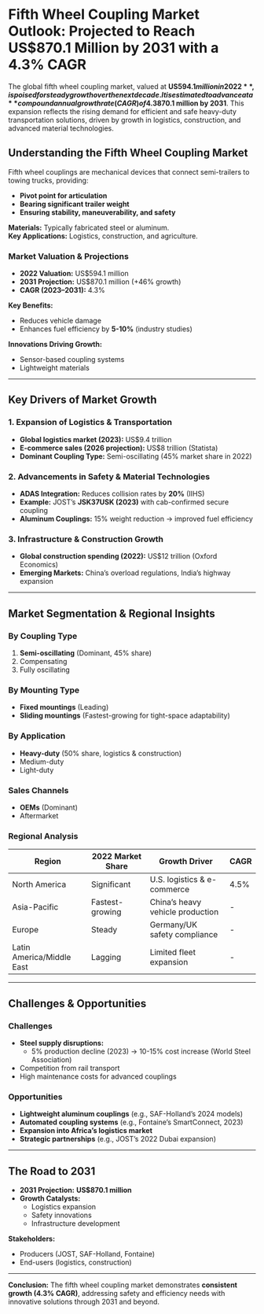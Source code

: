 # Fifth Wheel Coupling Market Outlook: Projected to Reach US$870.1 Million by 2031 with a 4.3% CAGR

The global fifth wheel coupling market, valued at **US$594.1 million in 2022**, is poised for steady growth over the next decade. It is estimated to advance at a **compound annual growth rate (CAGR) of 4.3%** from 2023 to 2031, reaching **US$870.1 million by 2031**. This expansion reflects the rising demand for efficient and safe heavy-duty transportation solutions, driven by growth in logistics, construction, and advanced material technologies.

## Understanding the Fifth Wheel Coupling Market

Fifth wheel couplings are mechanical devices that connect semi-trailers to towing trucks, providing:
- **Pivot point for articulation**
- **Bearing significant trailer weight**
- **Ensuring stability, maneuverability, and safety**

**Materials:** Typically fabricated steel or aluminum.  
**Key Applications:** Logistics, construction, and agriculture.  

### Market Valuation & Projections
- **2022 Valuation:** US$594.1 million  
- **2031 Projection:** US$870.1 million (+46% growth)  
- **CAGR (2023–2031):** 4.3%  

**Key Benefits:**  
- Reduces vehicle damage  
- Enhances fuel efficiency by **5-10%** (industry studies)  

**Innovations Driving Growth:**  
- Sensor-based coupling systems  
- Lightweight materials  

---

## Key Drivers of Market Growth

### 1. Expansion of Logistics & Transportation
- **Global logistics market (2023):** US$9.4 trillion  
- **E-commerce sales (2026 projection):** US$8 trillion (Statista)  
- **Dominant Coupling Type:** Semi-oscillating (45% market share in 2022)  

### 2. Advancements in Safety & Material Technologies
- **ADAS Integration:** Reduces collision rates by **20%** (IIHS)  
- **Example:** JOST’s **JSK37USK (2023)** with cab-confirmed secure coupling  
- **Aluminum Couplings:** 15% weight reduction → improved fuel efficiency  

### 3. Infrastructure & Construction Growth
- **Global construction spending (2022):** US$12 trillion (Oxford Economics)  
- **Emerging Markets:** China’s overload regulations, India’s highway expansion  

---

## Market Segmentation & Regional Insights

### By Coupling Type
1. **Semi-oscillating** (Dominant, 45% share)  
2. Compensating  
3. Fully oscillating  

### By Mounting Type
- **Fixed mountings** (Leading)  
- **Sliding mountings** (Fastest-growing for tight-space adaptability)  

### By Application
- **Heavy-duty** (50% share, logistics & construction)  
- Medium-duty  
- Light-duty  

### Sales Channels
- **OEMs** (Dominant)  
- Aftermarket  

### Regional Analysis
| Region        | 2022 Market Share | Growth Driver                     | CAGR  |
|--------------|------------------|-----------------------------------|-------|
| North America | Significant       | U.S. logistics & e-commerce       | 4.5%  |
| Asia-Pacific | Fastest-growing   | China’s heavy vehicle production  | -     |
| Europe       | Steady            | Germany/UK safety compliance      | -     |
| Latin America/Middle East | Lagging      | Limited fleet expansion           | -     |

---

## Challenges & Opportunities

### Challenges
- **Steel supply disruptions:**  
  - 5% production decline (2023) → 10-15% cost increase (World Steel Association)  
- Competition from rail transport  
- High maintenance costs for advanced couplings  

### Opportunities
- **Lightweight aluminum couplings** (e.g., SAF-Holland’s 2024 models)  
- **Automated coupling systems** (e.g., Fontaine’s SmartConnect, 2023)  
- **Expansion into Africa’s logistics market**  
- **Strategic partnerships** (e.g., JOST’s 2022 Dubai expansion)  

---

## The Road to 2031
- **2031 Projection:** **US$870.1 million**  
- **Growth Catalysts:**  
  - Logistics expansion  
  - Safety innovations  
  - Infrastructure development  

**Stakeholders:**  
- Producers (JOST, SAF-Holland, Fontaine)  
- End-users (logistics, construction)  

---

**Conclusion:** The fifth wheel coupling market demonstrates **consistent growth (4.3% CAGR)**, addressing safety and efficiency needs with innovative solutions through 2031 and beyond.